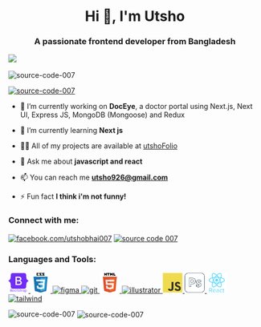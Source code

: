<h1 align="center">Hi 👋, I'm Utsho</h1>
<h3 align="center">A passionate frontend developer from Bangladesh</h3>
<img src='https://images.unsplash.com/photo-1504805572947-34fad45aed93?ixlib=rb-4.0.3&ixid=MnwxMjA3fDB8MHxwaG90by1wYWdlfHx8fGVufDB8fHx8&auto=format&fit=crop&w=2070&q=80'>
<p align="left"> <img src="https://komarev.com/ghpvc/?username=source-code-007&label=Profile%20views&color=0e75b6&style=flat" alt="source-code-007" /> </p>

<p align="left"> <a href="https://github.com/ryo-ma/github-profile-trophy"><img src="https://github-profile-trophy.vercel.app/?username=source-code-007" alt="source-code-007" /></a> </p>

- 🔭 I’m currently working on **DocEye**, a doctor portal using Next.js, Next UI, Express JS, MongoDB (Mongoose) and Redux

- 🌱 I’m currently learning **Next js**

- 👨‍💻 All of my projects are available at [utshoFolio](https://utshofolio.web.app/)

- 💬 Ask me about **javascript and react**

- 📫 You can reach me **utsho926@gmail.com**

- ⚡ Fun fact **I think i'm not funny!**

<h3 align="left">Connect with me:</h3>
<p align="left">
<a href="https:///facebook.com/utshobhai007" target="_blank"><img align="center" src="https://raw.githubusercontent.com/rahuldkjain/github-profile-readme-generator/master/src/images/icons/Social/facebook.svg" alt="facebook.com/utshobhai007" height="30" width="40" /></a>
<a href="https://www.linkedin.com/in/source-code007/" target=_blank"><img align="center" src="https://raw.githubusercontent.com/maurodesouza/profile-readme-generator/master/src/assets/icons/social/linkedin/default.svg" alt="source code 007" height="30" width="40" /></a>
</p>

<h3 align="left">Languages and Tools:</h3>
<p align="left"> <a href="https://getbootstrap.com" target="_blank" rel="noreferrer"> <img src="https://raw.githubusercontent.com/devicons/devicon/master/icons/bootstrap/bootstrap-plain-wordmark.svg" alt="bootstrap" width="40" height="40"/> </a> <a href="https://www.w3schools.com/css/" target="_blank" rel="noreferrer"> <img src="https://raw.githubusercontent.com/devicons/devicon/master/icons/css3/css3-original-wordmark.svg" alt="css3" width="40" height="40"/> </a> <a href="https://www.figma.com/" target="_blank" rel="noreferrer"> <img src="https://www.vectorlogo.zone/logos/figma/figma-icon.svg" alt="figma" width="40" height="40"/> </a> <a href="https://git-scm.com/" target="_blank" rel="noreferrer"> <img src="https://www.vectorlogo.zone/logos/git-scm/git-scm-icon.svg" alt="git" width="40" height="40"/> </a> <a href="https://www.w3.org/html/" target="_blank" rel="noreferrer"> <img src="https://raw.githubusercontent.com/devicons/devicon/master/icons/html5/html5-original-wordmark.svg" alt="html5" width="40" height="40"/> </a> <a href="https://www.adobe.com/in/products/illustrator.html" target="_blank" rel="noreferrer"> <img src="https://www.vectorlogo.zone/logos/adobe_illustrator/adobe_illustrator-icon.svg" alt="illustrator" width="40" height="40"/> </a> <a href="https://developer.mozilla.org/en-US/docs/Web/JavaScript" target="_blank" rel="noreferrer"> <img src="https://raw.githubusercontent.com/devicons/devicon/master/icons/javascript/javascript-original.svg" alt="javascript" width="40" height="40"/> </a> <a href="https://www.photoshop.com/en" target="_blank" rel="noreferrer"> <img src="https://raw.githubusercontent.com/devicons/devicon/master/icons/photoshop/photoshop-line.svg" alt="photoshop" width="40" height="40"/> </a> <a href="https://reactjs.org/" target="_blank" rel="noreferrer"> <img src="https://raw.githubusercontent.com/devicons/devicon/master/icons/react/react-original-wordmark.svg" alt="react" width="40" height="40"/> </a> <a href="https://tailwindcss.com/" target="_blank" rel="noreferrer"> <img src="https://www.vectorlogo.zone/logos/tailwindcss/tailwindcss-icon.svg" alt="tailwind" width="40" height="40"/> </a> </p>

<p><img align="left" src="https://github-readme-stats.vercel.app/api/top-langs?username=source-code-007&show_icons=true&locale=en&layout=compact" alt="source-code-007" /></p>

<p>&nbsp;<img align="center" src="https://github-readme-stats.vercel.app/api?username=source-code-007&show_icons=true&locale=en" alt="source-code-007" /></p>
